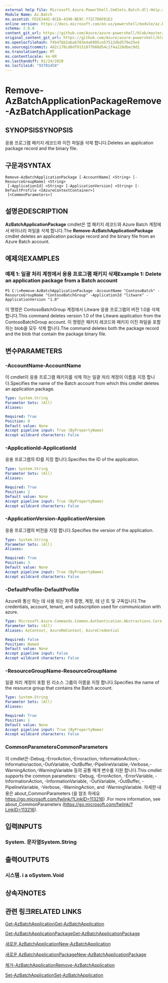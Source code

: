 ```yaml
---
external help file: Microsoft.Azure.PowerShell.Cmdlets.Batch.dll-Help.xml
Module Name: Az.Batch
ms.assetid: FD2E3442-9CEA-4390-BE9C-772C7D6FD1E2
online version: https://docs.microsoft.com/en-us/powershell/module/az.batch/remove-azbatchapplicationpackage
schema: 2.0.0
content_git_url: https://github.com/Azure/azure-powershell/blob/master/src/Batch/Batch/help/Remove-AzBatchApplicationPackage.md
original_content_git_url: https://github.com/Azure/azure-powershell/blob/master/src/Batch/Batch/help/Remove-AzBatchApplicationPackage.md
ms.openlocfilehash: f4b47bb2abab783e4a6995ce57512dbd579e25e4
ms.sourcegitcommit: 4d2c178cd6df9151877b08d54c1f4a228dbec9d1
ms.translationtype: MT
ms.contentlocale: ko-KR
ms.lasthandoff: 01/29/2020
ms.locfileid: "93701458"
---
```

# <span data-ttu-id="950be-101">Remove-AzBatchApplicationPackage</span><span class="sxs-lookup"><span data-stu-id="950be-101">Remove-AzBatchApplicationPackage</span></span>

## <span data-ttu-id="950be-102">SYNOPSIS</span><span class="sxs-lookup"><span data-stu-id="950be-102">SYNOPSIS</span></span>
<span data-ttu-id="950be-103">응용 프로그램 패키지 레코드와 이진 파일을 삭제 합니다.</span><span class="sxs-lookup"><span data-stu-id="950be-103">Deletes an application package record and the binary file.</span></span>

## <span data-ttu-id="950be-104">구문과</span><span class="sxs-lookup"><span data-stu-id="950be-104">SYNTAX</span></span>

```
Remove-AzBatchApplicationPackage [-AccountName] <String> [-ResourceGroupName] <String>
 [-ApplicationId] <String> [-ApplicationVersion] <String> [-DefaultProfile <IAzureContextContainer>]
 [<CommonParameters>]
```

## <span data-ttu-id="950be-105">설명은</span><span class="sxs-lookup"><span data-stu-id="950be-105">DESCRIPTION</span></span>
<span data-ttu-id="950be-106">**AzBatchApplicationPackage** cmdlet은 앱 패키지 레코드와 Azure Batch 계정에서 바이너리 파일을 삭제 합니다.</span><span class="sxs-lookup"><span data-stu-id="950be-106">The **Remove-AzBatchApplicationPackage** cmdlet deletes an application package record and the binary file from an Azure Batch account.</span></span>

## <span data-ttu-id="950be-107">예제의</span><span class="sxs-lookup"><span data-stu-id="950be-107">EXAMPLES</span></span>

### <span data-ttu-id="950be-108">예제 1: 일괄 처리 계정에서 응용 프로그램 패키지 삭제</span><span class="sxs-lookup"><span data-stu-id="950be-108">Example 1: Delete an application package from a Batch account</span></span>
```
PS C:\>Remove-AzBatchApplicationPackage -AccountName "ContosoBatch" -ResourceGroupName "ContosoBatchGroup" -ApplicationId "litware" -ApplicationVersion "1.0"
```

<span data-ttu-id="950be-109">이 명령은 ContosoBatchGroup 계정에서 Litware 응용 프로그램의 버전 1.0을 삭제 합니다.</span><span class="sxs-lookup"><span data-stu-id="950be-109">This command deletes version 1.0 of the Litware application from the ContosoBatchGroup account.</span></span>
<span data-ttu-id="950be-110">이 명령은 패키지 레코드와 패키지 이진 파일을 포함 하는 blob을 모두 삭제 합니다.</span><span class="sxs-lookup"><span data-stu-id="950be-110">The command deletes both the package record and the blob that contain the package binary file.</span></span>

## <span data-ttu-id="950be-111">변수</span><span class="sxs-lookup"><span data-stu-id="950be-111">PARAMETERS</span></span>

### <span data-ttu-id="950be-112">-AccountName</span><span class="sxs-lookup"><span data-stu-id="950be-112">-AccountName</span></span>
<span data-ttu-id="950be-113">이 cmdlet이 응용 프로그램 패키지를 삭제 하는 일괄 처리 계정의 이름을 지정 합니다.</span><span class="sxs-lookup"><span data-stu-id="950be-113">Specifies the name of the Batch account from which this cmdlet deletes an application package.</span></span>

```yaml
Type: System.String
Parameter Sets: (All)
Aliases:

Required: True
Position: 0
Default value: None
Accept pipeline input: True (ByPropertyName)
Accept wildcard characters: False
```

### <span data-ttu-id="950be-114">-ApplicationId</span><span class="sxs-lookup"><span data-stu-id="950be-114">-ApplicationId</span></span>
<span data-ttu-id="950be-115">응용 프로그램의 ID를 지정 합니다.</span><span class="sxs-lookup"><span data-stu-id="950be-115">Specifies the ID of the application.</span></span>

```yaml
Type: System.String
Parameter Sets: (All)
Aliases:

Required: True
Position: 2
Default value: None
Accept pipeline input: True (ByPropertyName)
Accept wildcard characters: False
```

### <span data-ttu-id="950be-116">-ApplicationVersion</span><span class="sxs-lookup"><span data-stu-id="950be-116">-ApplicationVersion</span></span>
<span data-ttu-id="950be-117">응용 프로그램의 버전을 지정 합니다.</span><span class="sxs-lookup"><span data-stu-id="950be-117">Specifies the version of the application.</span></span>

```yaml
Type: System.String
Parameter Sets: (All)
Aliases:

Required: True
Position: 3
Default value: None
Accept pipeline input: True (ByPropertyName)
Accept wildcard characters: False
```

### <span data-ttu-id="950be-118">-DefaultProfile</span><span class="sxs-lookup"><span data-stu-id="950be-118">-DefaultProfile</span></span>
<span data-ttu-id="950be-119">Azure와 통신 하는 데 사용 되는 자격 증명, 계정, 테 넌 트 및 구독입니다.</span><span class="sxs-lookup"><span data-stu-id="950be-119">The credentials, account, tenant, and subscription used for communication with azure.</span></span>

```yaml
Type: Microsoft.Azure.Commands.Common.Authentication.Abstractions.Core.IAzureContextContainer
Parameter Sets: (All)
Aliases: AzContext, AzureRmContext, AzureCredential

Required: False
Position: Named
Default value: None
Accept pipeline input: False
Accept wildcard characters: False
```

### <span data-ttu-id="950be-120">-ResourceGroupName</span><span class="sxs-lookup"><span data-stu-id="950be-120">-ResourceGroupName</span></span>
<span data-ttu-id="950be-121">일괄 처리 계정이 포함 된 리소스 그룹의 이름을 지정 합니다.</span><span class="sxs-lookup"><span data-stu-id="950be-121">Specifies the name of the resource group that contains the Batch account.</span></span>

```yaml
Type: System.String
Parameter Sets: (All)
Aliases:

Required: True
Position: 1
Default value: None
Accept pipeline input: True (ByPropertyName)
Accept wildcard characters: False
```

### <span data-ttu-id="950be-122">CommonParameters</span><span class="sxs-lookup"><span data-stu-id="950be-122">CommonParameters</span></span>
<span data-ttu-id="950be-123">이 cmdlet은-Debug,-ErrorAction,-Erroraction,-InformationAction,-Informationaction,-OutVariable,-OutBuffer,-PipelineVariable,-Verbose,-WarningAction,-WarningVariable 등의 공통 매개 변수를 지원 합니다.</span><span class="sxs-lookup"><span data-stu-id="950be-123">This cmdlet supports the common parameters: -Debug, -ErrorAction, -ErrorVariable, -InformationAction, -InformationVariable, -OutVariable, -OutBuffer, -PipelineVariable, -Verbose, -WarningAction, and -WarningVariable.</span></span> <span data-ttu-id="950be-124">자세한 내용은 about_CommonParameters (을 참조 하세요 https://go.microsoft.com/fwlink/?LinkID=113216) .</span><span class="sxs-lookup"><span data-stu-id="950be-124">For more information, see about_CommonParameters (https://go.microsoft.com/fwlink/?LinkID=113216).</span></span>

## <span data-ttu-id="950be-125">입력</span><span class="sxs-lookup"><span data-stu-id="950be-125">INPUTS</span></span>

### <span data-ttu-id="950be-126">System. 문자열</span><span class="sxs-lookup"><span data-stu-id="950be-126">System.String</span></span>

## <span data-ttu-id="950be-127">출력</span><span class="sxs-lookup"><span data-stu-id="950be-127">OUTPUTS</span></span>

### <span data-ttu-id="950be-128">시스템. i a o</span><span class="sxs-lookup"><span data-stu-id="950be-128">System.Void</span></span>

## <span data-ttu-id="950be-129">상속자</span><span class="sxs-lookup"><span data-stu-id="950be-129">NOTES</span></span>

## <span data-ttu-id="950be-130">관련 링크</span><span class="sxs-lookup"><span data-stu-id="950be-130">RELATED LINKS</span></span>

[<span data-ttu-id="950be-131">Get-AzBatchApplication</span><span class="sxs-lookup"><span data-stu-id="950be-131">Get-AzBatchApplication</span></span>](./Get-AzBatchApplication.md)

[<span data-ttu-id="950be-132">Get-AzBatchApplicationPackage</span><span class="sxs-lookup"><span data-stu-id="950be-132">Get-AzBatchApplicationPackage</span></span>](./Get-AzBatchApplicationPackage.md)

[<span data-ttu-id="950be-133">새로운 AzBatchApplication</span><span class="sxs-lookup"><span data-stu-id="950be-133">New-AzBatchApplication</span></span>](./New-AzBatchApplication.md)

[<span data-ttu-id="950be-134">새로운 AzBatchApplicationPackage</span><span class="sxs-lookup"><span data-stu-id="950be-134">New-AzBatchApplicationPackage</span></span>](./New-AzBatchApplicationPackage.md)

[<span data-ttu-id="950be-135">제거-AzBatchApplication</span><span class="sxs-lookup"><span data-stu-id="950be-135">Remove-AzBatchApplication</span></span>](./Remove-AzBatchApplication.md)

[<span data-ttu-id="950be-136">Set-AzBatchApplication</span><span class="sxs-lookup"><span data-stu-id="950be-136">Set-AzBatchApplication</span></span>](./Set-AzBatchApplication.md)


